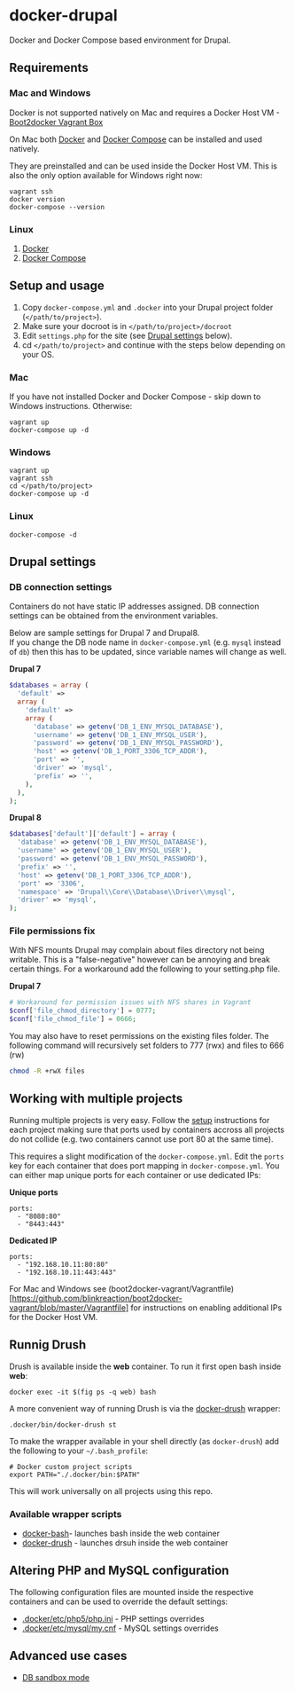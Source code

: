# docker-drupal
Docker and Docker Compose based environment for Drupal.

## Requirements

### Mac and Windows
Docker is not supported natively on Mac and requires a Docker Host VM - [Boot2docker Vagrant Box](https://github.com/blinkreaction/boot2docker-vagrant)

On Mac both [Docker](https://docs.docker.com/compose/install/#install-docker) and [Docker Compose](https://docs.docker.com/compose/install/#install-compose) can be installed and used natively.

They are preinstalled and can be used inside the Docker Host VM.  This is also the only option available for Windows right now:

    vagrant ssh
    docker version
    docker-compose --version

### Linux
1. [Docker](https://docs.docker.com/compose/install/#install-docker)
2. [Docker Compose](https://docs.docker.com/compose/install/#install-compose)

## <a name="setup"></a> Setup and usage
 1. Copy `docker-compose.yml` and `.docker` into your Drupal project folder (`</path/to/project>`).
 2. Make sure your docroot is in `</path/to/project>/docroot`
 3. Edit `settings.php` for the site (see [Drupal settings](#drupal-settings) below).
 4. cd `</path/to/project>` and continue with the steps below depending on your OS.

### Mac
If you have not installed Docker and Docker Compose - skip down to Windows instructions. Otherwise:

    vagrant up
    docker-compose up -d

### Windows

    vagrant up
    vagrant ssh
    cd </path/to/project>
    docker-compose up -d

### Linux

    docker-compose -d
 
## <a name="drupal-settings"></a> Drupal settings

### DB connection settings

Containers do not have static IP addresses assigned.  DB connection settings can be obtained from the environment variables.

Below are sample settings for Drupal 7 and Drupal8.  
If you change the DB node name in `docker-compose.yml` (e.g. `mysql` instead of `db`) then this has to be updated, since variable names will change as well.

**Drupal 7**

```php
$databases = array (
  'default' => 
  array (
    'default' => 
    array (
      'database' => getenv('DB_1_ENV_MYSQL_DATABASE'),
      'username' => getenv('DB_1_ENV_MYSQL_USER'),
      'password' => getenv('DB_1_ENV_MYSQL_PASSWORD'),
      'host' => getenv('DB_1_PORT_3306_TCP_ADDR'),
      'port' => '',
      'driver' => 'mysql',
      'prefix' => '',
    ),
  ),
);

```

**Drupal 8**

```php
$databases['default']['default'] = array (
  'database' => getenv('DB_1_ENV_MYSQL_DATABASE'),
  'username' => getenv('DB_1_ENV_MYSQL_USER'),
  'password' => getenv('DB_1_ENV_MYSQL_PASSWORD'),
  'prefix' => '',
  'host' => getenv('DB_1_PORT_3306_TCP_ADDR'),
  'port' => '3306',
  'namespace' => 'Drupal\\Core\\Database\\Driver\\mysql',
  'driver' => 'mysql',
);
```

### File permissions fix

With NFS mounts Drupal may complain about files directory not being writable. This is a "false-negative" however can be annoying and break certain things. For a workaround add the following to your setting.php file. 

**Drupal 7**

```php
# Workaround for permission issues with NFS shares in Vagrant
$conf['file_chmod_directory'] = 0777;
$conf['file_chmod_file'] = 0666;
```

You may also have to reset permissions on the existing files folder. The following command will recursively set folders to 777 (rwx) and files to 666 (rw)

```bash
chmod -R +rwX files
```

## Working with multiple projects

Running multiple projects is very easy. 
Follow the [setup](#setup) instructions for each project making sure that ports used by containers accross all projects do not collide (e.g. two containers cannot use port 80 at the same time).

This requires a slight modification of the `docker-compose.yml`.
Edit the `ports` key for each container that does port mapping in `docker-compose.yml`.
You can either map unique ports for each container or use dedicated IPs:

**Unique ports**

```
ports:
  - "8080:80"
  - "8443:443"
```

**Dedicated IP**

```
ports:
  - "192.168.10.11:80:80"
  - "192.168.10.11:443:443"
```

For Mac and Windows see (boot2docker-vagrant/Vagrantfile)[https://github.com/blinkreaction/boot2docker-vagrant/blob/master/Vagrantfile] for instructions on enabling additional IPs for the Docker Host VM.

## Runnig Drush

Drush is available inside the **web** container. To run it first open bash inside **web**:

    docker exec -it $(fig ps -q web) bash

A more convenient way of running Drush is via the [docker-drush](.docker/bin/docker-drush) wrapper:

    .docker/bin/docker-drush st

To make the wrapper available in your shell directly (as `docker-drush`) add the following to your `~/.bash_profile`:

    # Docker custom project scripts
    export PATH="./.docker/bin:$PATH"

This will work universally on all projects using this repo.

### Available wrapper scripts

 - [docker-bash](.docker/bin/docker-bash)- launches bash inside the web container
 - [docker-drush](.docker/bin/docker-drush) - launches drsuh inside the web container

## Altering PHP and MySQL configuration

The following configuration files are mounted inside the respective containers and can be used to override the default settings:

- [.docker/etc/php5/php.ini](.docker/etc/php5/php.ini) - PHP settings overrides
- [.docker/etc/mysql/my.cnf](.docker/etc/mysql/my.cnf) - MySQL settings overrides

## Advanced use cases

- [DB sandbox mode](.docker/docs/db-sandbox.md)
